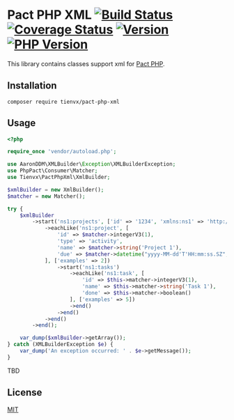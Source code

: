 # Pact PHP XML [![Build Status][actions_badge]][actions_link] [![Coverage Status][coveralls_badge]][coveralls_link] [![Version][version-image]][version-url] [![PHP Version][php-version-image]][php-version-url]

This library contains classes support xml for [Pact PHP][pact-php].

## Installation

```shell
composer require tienvx/pact-php-xml
```

## Usage

```php
<?php

require_once 'vendor/autoload.php';

use AaronDDM\XMLBuilder\Exception\XMLBuilderException;
use PhpPact\Consumer\Matcher;
use Tienvx\PactPhpXml\XmlBuilder;

$xmlBuilder = new XmlBuilder();
$matcher = new Matcher();

try {
    $xmlBuilder
        ->start('ns1:projects', ['id' => '1234', 'xmlns:ns1' => 'http://some.namespace/and/more/stuff'])
            ->eachLike('ns1:project', [
                'id' => $matcher->integerV3(1),
                'type' => 'activity',
                'name' => $matcher->string('Project 1'),
                'due' => $matcher->datetime("yyyy-MM-dd'T'HH:mm:ss.SZ", '2016-02-11T09:46:56.023Z')
            ], ['examples' => 2])
                ->start('ns1:tasks')
                    ->eachLike('ns1:task', [
                        'id' => $this->matcher->integerV3(1),
                        'name' => $this->matcher->string('Task 1'),
                        'done' => $this->matcher->boolean()
                    ], ['examples' => 5])
                    ->end()
                ->end()
            ->end()
        ->end();

    var_dump($xmlBuilder->getArray());
} catch (XMLBuilderException $e) {
    var_dump('An exception occurred: ' . $e->getMessage());
}
```

TBD

## License

[MIT](https://github.com/tienvx/pact-php-xml/blob/main/LICENSE)

[actions_badge]: https://github.com/tienvx/pact-php-xml/workflows/main/badge.svg
[actions_link]: https://github.com/tienvx/pact-php-xml/actions

[coveralls_badge]: https://coveralls.io/repos/tienvx/pact-php-xml/badge.svg?branch=main&service=github
[coveralls_link]: https://coveralls.io/github/tienvx/pact-php-xml?branch=main

[version-url]: https://packagist.org/packages/tienvx/pact-php-xml
[version-image]: http://img.shields.io/packagist/v/tienvx/pact-php-xml.svg?style=flat

[php-version-url]: https://packagist.org/packages/tienvx/pact-php-xml
[php-version-image]: http://img.shields.io/badge/php-8.0.0+-ff69b4.svg

[pact-php]: https://github.com/pact-foundation/pact-php

